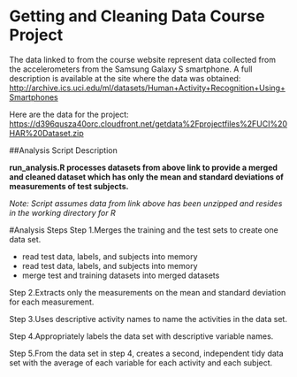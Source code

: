 Getting and Cleaning Data Course Project
========================================
The data linked to from the course website represent data collected from the accelerometers from the Samsung Galaxy S smartphone. A full description is available at the site where the data was obtained: 
http://archive.ics.uci.edu/ml/datasets/Human+Activity+Recognition+Using+Smartphones 

Here are the data for the project: 
https://d396qusza40orc.cloudfront.net/getdata%2Fprojectfiles%2FUCI%20HAR%20Dataset.zip 

##Analysis Script Description

**run_analysis.R processes datasets from above link to provide a merged and cleaned dataset which has only the mean and standard deviations of measurements of test subjects.**

*Note: Script assumes data from link above has been unzipped and resides in the working directory for R*

#Analysis Steps
Step 1.Merges the training and the test sets to create one data set.
  + read test data, labels, and subjects into memory
  + read test data, labels, and subjects into memory
  + merge test and training datasets into merged datasets

Step 2.Extracts only the measurements on the mean and standard deviation for each measurement. 

Step 3.Uses descriptive activity names to name the activities in the data set.

Step 4.Appropriately labels the data set with descriptive variable names. 

Step 5.From the data set in step 4, creates a second, independent tidy data set with the average of each variable for each activity and each subject.
